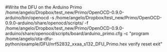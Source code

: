 #Write the DFU on the Arduino Primo
/home/angelo/Dropbox/test_new/Primo/OpenOCD-0.9.0-arduino/bin/openocd -s /home/angelo/Dropbox/test_new/Primo/OpenOCD-0.9.0-arduino/share/openocd/scripts/ -f /home/angelo/Dropbox/test_new/Primo/OpenOCD-0.9.0-arduino/share/openocd/scripts/board/arduino_primo.cfg -c "program /home/angelo/ota-dfu-python/example/DFU/nrf52832_xxaa_s132_DFU_Primo.hex verify reset exit"
